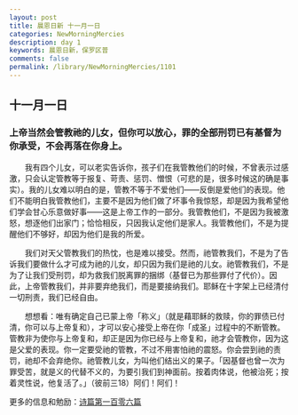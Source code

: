 ```yaml
---
layout: post
title: 晨恩日新 十一月一日
categories: NewMorningMercies
description: day 1
keywords: 晨恩日新，保罗区普
comments: false
permalink: /library/NewMorningMercies/1101
---
```


## 十一月一日

### 上帝当然会管教祂的儿女，但你可以放心，罪的全部刑罚已有基督为你承受，不会再落在你身上。

&emsp;&emsp;我有四个儿女，可以老实告诉你，孩子们在我管教他们的时候，不曾表示过感激，只会认定管教等于报复、苛责、惩罚、憎恨（可悲的是，很多时候这的确是事实）。我的儿女难以明白的是，管教不等于不爱他们——反倒是爱他们的表现。他们不能明白我管教他们，主要不是因为他们做了坏事令我惊怒，却是因为我希望他们学会甘心乐意做好事——这是上帝工作的一部分。我管教他们，不是因为我被激怒，想逐他们出家门；恰恰相反，只因我认定他们是家人。我管教他们，不是为提醒他们不够好，却因为他们是我的所爱。

&emsp;&emsp;我们对天父管教我们的热忱，也是难以接受。然而，祂管教我们，不是为了告诉我们要做什么才可成为祂的儿女，却只因为我们是祂的儿女。祂管教我们，不是为了让我们受刑罚，却为救我们脱离罪的捆绑（基督已为那些罪付了代价）。因此，上帝管教我们，并非要弃绝我们，而是要接纳我们。耶稣在十字架上已经清付一切刑责，我们已经自由。

&emsp;&emsp;想想看：唯有确定自己已蒙上帝「称义」（就是藉耶稣的救赎，你的罪债已付清，你可以与上帝复和），才可以安心接受上帝在你「成圣」过程中的不断管教。管教非为使你与上帝复和，却正是因为你已经与上帝复和，祂才会管教你，因为这是父爱的表现。你一定要受祂的管教，不过不用害怕祂的震怒。你会尝到祂的责罚，祂却不会弃绝你。祂管教儿女，为叫他们结出义的果子。「因基督也曾一次为罪受苦，就是义的代替不义的，为要引我们到神面前。按着肉体说，他被治死；按着灵性说，他复活了。」（彼前三18）阿们！阿们！

更多的信息和勉励：[诗篇第一百零六篇]()
